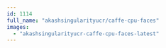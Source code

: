 ```yaml
---
id: 1114
full_name: "akashsingularityucr/caffe-cpu-faces"
images: 
  - "akashsingularityucr-caffe-cpu-faces-latest"
---
```

